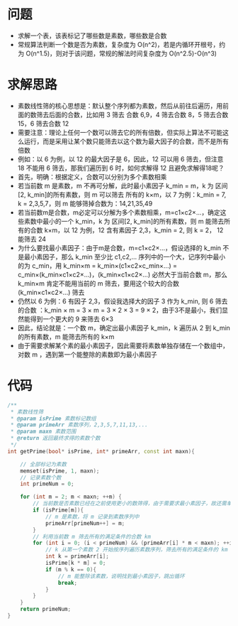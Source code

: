 

# 问题

- 求解一个表，该表标记了哪些数是素数，哪些数是合数
- 常规算法判断一个数是否为素数，复杂度为 O(n^2)，若是内循环开根号，约为 O(n^1.5)，则对于该问题，常规的解法时间复杂度为 O(n^2.5)-O(n^3)

# 求解思路

- 素数线性筛的核心思想是：默认整个序列都为素数，然后从前往后遍历，用前面的数筛去后面的合数，比如用 3 筛去 合数 6,9，4 筛去合数 8，5 筛去合数 15，6 筛去合数 12
- 需要注意：理论上任何一个数可以筛去它的所有倍数，但实际上算法不可能这么运行，而是采用让某个数只能筛去以这个数为最大因子的合数，而不是所有倍数
- 例如：以 6 为例，以 12 的最大因子是 6，因此，12 可以用 6 筛去，但注意 18 不能用 6 筛去，那我们遍历到 6 时，如何求解得 12 且避免求解得18呢？
- 首先，明确：根据定义，合数可以分别为多个素数相乘
- 若当前数 m 是素数，m 不再可分解，此时最小素因子 k_min = m，k 为 区间\[2, k_min\]的所有素数，则 m 可以筛去 所有的 k×m，以 7 为例：k_min = 7, k = 2,3,5,7，则 m 能够筛掉合数为：14,21,35,49
- 若当前数m是合数，m必定可以分解为多个素数相乘，m=c1×c2×...，确定这些素数中最小的一个 k_min，k 为 区间\[2, k_min\]的所有素数，则 m 能筛去所有的合数 k×m，以 12 为例，12 含有素因子 2,3，k_min = 2, 则 k  = 2， 12 能筛去 24
- 为什么要找最小素因子：由于m是合数，m=c1×c2×...，假设选择的 k_min 不是最小素因子，那么 k_min 至少比 c1,c2,... 序列中的一个大，记序列中最小的为 c_min，用 k_min×m = k_min×(c1×c2×c_min×...) = c_min×(k_min×c1×c2×...)，(k_min×c1×c2×...) 必然大于当前合数 m，那么 k_min×m 肯定不能用当前的 m 筛去，要用这个较大的合数 (k_min×c1×c2×...) 筛去 
- 仍然以 6 为例：6 有因子 2,3，假设我选择大的因子 3 作为 k_min, 则 6 筛去的合数 ：k_min × m = 3 × m = 3 × 2 × 3 = 9 × 2，由于3不是最小，我们显然能得到一个更大的 9 来筛去 6×3
- 因此，结论就是：一个数 m，确定出最小素因子 k_min，k 遍历从 2 到 k_min 的所有素数，m 能筛去所有的 k×m
- 由于需要求解某个素的最小素因子，因此需要将素数单独存储在一个数组中，对数 m ，遇到第一个能整除的素数即为最小素因子


# 代码

```C++
/**
 * 素数线性筛
 * @param isPrime 素数标记数组
 * @param primeArr 素数序列，2,3,5,7,11,13,...
 * @param maxn 素数范围
 * @return 返回最终求得的素数个数
 */
int getPrime(bool* isPrime, int* primeArr, const int maxn){

    // 全部标记为素数
    memset(isPrime, 1, maxn);
    // 记录素数个数
    int primeNum = 0;

    for (int m = 2; m < maxn; ++m) {
        // 当前数是否素数已经在之前使用更小的数筛得，由于需要求最小素因子，故还需单独将素数记录下来
        if (isPrime[m]){
            // m 是素数，将 m 记录到素数序列中
            primeArr[primeNum++] = m;
        }
        // 利用当前数 m 筛去所有的满足条件的合数 km
        for (int i = 0; (i < primeNum) && (primeArr[i] * m < maxn); ++i) {
            // k 从第一个素数 2 开始按序列遍历素数序列，筛去所有的满足条件的 km
            int k = primeArr[i];
            isPrime[k * m] = 0;
            if (m % k == 0){
                // m 能整除该素数，说明找到最小素因子，跳出循环
                break;
            }
        }
    }
    return primeNum;
}
```


